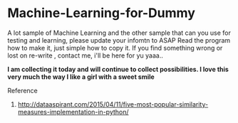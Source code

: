 # Machine-Learning-for-Dummy
A lot sample of Machine Learning and the other sample that can you use for testing and learning, please update your infomtn to ASAP
Read the program how to make it, just simple how to copy it. If you find something wrong or lost on re-write , contact me, i'll be here for yu yaaa..

<b>I am collecting it today and will continue to collect possibilities. I love this very much the way I like a girl with a sweet smile</b>


Reference

1. http://dataaspirant.com/2015/04/11/five-most-popular-similarity-measures-implementation-in-python/

